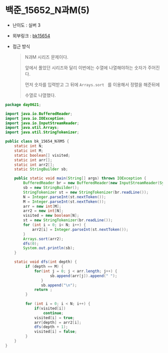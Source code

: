 # 백준_15652_N과M(5)

- 난이도 : 실버 3

- 외부링크 : [bk15654](https://www.acmicpc.net/problem/15654)

- 접근 방식

  > N과M 시리즈 문제이다.
  >
  > 앞에서 풀었던 시리즈와 달리 이번에는 수열에 나열해야하는 숫자가 주어진다.
  >
  > 먼저 숫자를 입력받고 그 뒤에 ```Arrays.sort ``` 를 이용해서 정렬을 해준뒤에
  >
  > 수열로 나열했다. 

```java
package day0621;

import java.io.BufferedReader;
import java.io.IOException;
import java.io.InputStreamReader;
import java.util.Arrays;
import java.util.StringTokenizer;

public class bk_15654_N과M5 {
	static int N;
	static int M;
	static boolean[] visited;
	static int arr[];
	static int arr2[];
	static StringBuilder sb;

	public static void main(String[] args) throws IOException {
		BufferedReader br = new BufferedReader(new InputStreamReader(System.in));
		sb = new StringBuilder();
		StringTokenizer st = new StringTokenizer(br.readLine());
		N = Integer.parseInt(st.nextToken());
		M = Integer.parseInt(st.nextToken());
		arr = new int[M];
		arr2 = new int[N];
		visited = new boolean[N];
		st = new StringTokenizer(br.readLine());
		for (int i = 0; i< N; i++) {
			arr2[i] = Integer.parseInt(st.nextToken());
		}
		Arrays.sort(arr2);
		dfs(0);
		System.out.println(sb);
	}

	static void dfs(int depth) {
		 if (depth == M) {
			 for(int j = 0; j < arr.length; j++) {
					sb.append(arr[j]).append(" ");
				}
				sb.append("\n");
			 return ;
		 }
		 
		 for (int i = 0; i < N; i++) {
			 if(visited[i])
				 continue;
			 visited[i] = true;
			 arr[depth] = arr2[i];
			 dfs(depth + 1);
			 visited[i] = false;
		 }
	}
}
```



